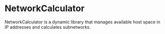 # NetworkCalculator
NetworkCalculator is a dynamic library that manages available host space in IP addresses and calculates subnetworks.

